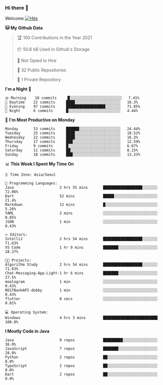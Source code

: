 ### Hi there 👋 

Welcome [![Hits](https://hits.seeyoufarm.com/api/count/incr/badge.svg?url=https%3A%2F%2Fgithub.com%2Fharry4455&count_bg=%2379C83D&title_bg=%23555555&icon=&icon_color=%23E7E7E7&title=hits&edge_flat=false)](https://hits.seeyoufarm.com)


<!--
**harry4455/harry4455** is a ✨ _special_ ✨ repository because its `README.md` (this file) appears on your GitHub profile.

Here are some ideas to get you started:

- 🔭 I’m currently working on ...
- 🌱 I’m currently learning ...
- 👯 I’m looking to collaborate on ...
- 🤔 I’m looking for help with ...
- 💬 Ask me about ...
- 📫 How to reach me: ...
- 😄 Pronouns: ...
- ⚡ Fun fact: ...
-->

<!--START_SECTION:waka-->
**🐱 My Github Data** 

> 🏆 100 Contributions in the Year 2021
 > 
> 📦 50.6 kB Used in Github's Storage 
 > 
> 🚫 Not Opted to Hire
 > 
> 📜 32 Public Repositories 
 > 
> 🔑 1 Private Repository 
 > 
**I'm a Night 🦉** 

```text
🌞 Morning    10 commits     █░░░░░░░░░░░░░░░░░░░░░░░░   7.41% 
🌆 Daytime    22 commits     ████░░░░░░░░░░░░░░░░░░░░░   16.3% 
🌃 Evening    97 commits     ██████████████████░░░░░░░   71.85% 
🌙 Night      6 commits      █░░░░░░░░░░░░░░░░░░░░░░░░   4.44%

```
📅 **I'm Most Productive on Monday** 

```text
Monday       33 commits     ██████░░░░░░░░░░░░░░░░░░░   24.44% 
Tuesday      25 commits     ████░░░░░░░░░░░░░░░░░░░░░   18.52% 
Wednesday    22 commits     ████░░░░░░░░░░░░░░░░░░░░░   16.3% 
Thursday     17 commits     ███░░░░░░░░░░░░░░░░░░░░░░   12.59% 
Friday       9 commits      █░░░░░░░░░░░░░░░░░░░░░░░░   6.67% 
Saturday     11 commits     ██░░░░░░░░░░░░░░░░░░░░░░░   8.15% 
Sunday       18 commits     ███░░░░░░░░░░░░░░░░░░░░░░   13.33%

```


📊 **This Week I Spent My Time On** 

```text
⌚︎ Time Zone: Asia/Seoul

💬 Programming Languages: 
Java                     2 hrs 55 mins       ██████████████████░░░░░░░   72.06% 
Dart                     52 mins             █████░░░░░░░░░░░░░░░░░░░░   21.4% 
Markdown                 12 mins             █░░░░░░░░░░░░░░░░░░░░░░░░   5.26% 
YAML                     2 mins              ░░░░░░░░░░░░░░░░░░░░░░░░░   0.85% 
JSON                     1 min               ░░░░░░░░░░░░░░░░░░░░░░░░░   0.43%

🔥 Editors: 
IntelliJ                 2 hrs 54 mins       ██████████████████░░░░░░░   71.63% 
VS Code                  1 hr 9 mins         ███████░░░░░░░░░░░░░░░░░░   28.37%

🐱‍💻 Projects: 
Algorithm Study          2 hrs 54 mins       ██████████████████░░░░░░░   71.63% 
Chat-Messaging-App-Light-1 hr 6 mins         ███████░░░░░░░░░░░░░░░░░░   27.5% 
mealogram                1 min               ░░░░░░░░░░░░░░░░░░░░░░░░░   0.43% 
RESTBankAPI-dobby        1 min               ░░░░░░░░░░░░░░░░░░░░░░░░░   0.43% 
flutter                  0 secs              ░░░░░░░░░░░░░░░░░░░░░░░░░   0.01%

💻 Operating System: 
Windows                  4 hrs 3 mins        █████████████████████████   100.0%

```

**I Mostly Code in Java** 

```text
Java                     9 repos             █████████░░░░░░░░░░░░░░░░   36.0% 
JavaScript               7 repos             ███████░░░░░░░░░░░░░░░░░░   28.0% 
Python                   2 repos             ██░░░░░░░░░░░░░░░░░░░░░░░   8.0% 
TypeScript               2 repos             ██░░░░░░░░░░░░░░░░░░░░░░░   8.0% 
Dart                     2 repos             ██░░░░░░░░░░░░░░░░░░░░░░░   8.0%

```



<!--END_SECTION:waka-->
